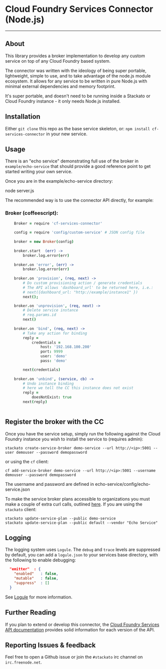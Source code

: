 # Cloud Foundry Services Connector (Node.js)
---

## About

This library provides a broker implementation to develop any custom service on
top of any Cloud Foundry based system.

The connector was written with the ideology of being super portable, lightweight,
simple to use, and to take advantage of the node.js module ecosystem. It allows 
for any service to be written in pure Node.js with minimal external
dependencies and memory footprint.

It's super portable, and doesn't need to be running inside a Stackato or
Cloud Foundry instance - it only needs Node.js installed.

## Installation

Either `git clone` this repo as the base service skeleton, or: `npm install cf-services-connector` in your new service.

## Usage

There is an "echo service" demonstrating full use of the broker in
`example/echo-service` that should provide a good reference point to get
started writing your own service.

Once you are in the example/echo-service directory:

  node server.js

The recommended way is to use the connector API directly, for example:

### Broker (coffeescript):
```coffeescript
    Broker = require 'cf-services-connector'
    
    config = require 'config/custom-service' # JSON config file
    
    broker = new Broker(config)
    
    broker.start  (err) ->
        broker.log.error(err)
      
    broker.on 'error', (err) ->
        broker.log.error(err)
    
    broker.on 'provision', (req, next) ->
        # Do custom provisioning action / generate credentials
        # The API allows 'dashboard_url' to be returned here, i.e.:
        # next({dashboard_url: "http://example/instance1" }) 
        next();

    broker.on 'unprovision', (req, next) ->
        # Delete service instance
        # req.params.id
        next()
    
    broker.on 'bind', (req, next) ->
        # Take any action for binding
        reply =
            credentials =
                host: '192.168.100.200'
                port: 9999
                user: 'demo'
                pass: 'demo'

        next(credentials)
    
    broker.on 'unbind', (service, cb) ->
        # Undo instance binding
        # here we tell the CC this instance does not exist
        reply =
            doesNotExist: true
        next(reply)
    
```

## Register the broker with the CC

Once you have the service setup, simply run the following against the
Cloud Foundry instance you wish to install the service to (requires admin):

    stackato create-service-broker demo-service --url http://<ip>:5001 --user demouser --password demopassword

or using the `cf` client:

    cf add-service-broker demo-service --url http://<ip>:5001 --username demouser --password demopassword

The username and password are defined in echo-service/config/echo-service.json

To make the service broker plans accessible to organizations you must make
a couple of extra curl calls, outlined [here](http://docs.cloudfoundry.org/services/access-control.html). 
If you are using the `stackato` client:

    stackato update-service-plan --public demo-service
    stackato update-service-plan --public default --vendor "Echo Service"

## Logging

The logging system uses `Logule`. The `debug` and `trace` levels are
suppressed by default, you can add a `logule.json` to your services base
directory, with the following to enable debugging:

```json
  "emitter"  : {
    "enabled"   : false,
    "mutable"   : false,
    "suppress"  : []
  }
```

See [Logule](https://github.com/clux/logule) for more information.

## Further Reading

If you plan to extend or develop this connector, the
[Cloud Foundry Services API documentation](http://docs.cloudfoundry.org/services/api.html)
provides solid information for each version of the API.

## Reporting Issues & feedback

Feel free to open a Github issue or join the `#stackato` irc channel on `irc.freenode.net`.
